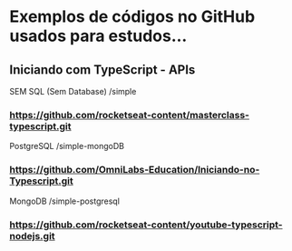 # Exemplos de códigos no GitHub usados para estudos...

## Iniciando com TypeScript - APIs

SEM SQL (Sem Database) /simple
### https://github.com/rocketseat-content/masterclass-typescript.git

PostgreSQL /simple-mongoDB
### https://github.com/OmniLabs-Education/Iniciando-no-Typescript.git

MongoDB /simple-postgresql
### https://github.com/rocketseat-content/youtube-typescript-nodejs.git



